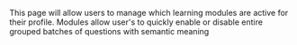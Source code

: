 This page will allow users to manage which learning modules are active for their profile. Modules allow user's to quickly enable or disable entire grouped batches of questions with semantic meaning
